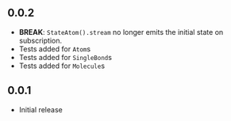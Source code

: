 ## 0.0.2
* **BREAK**: `StateAtom().stream` no longer emits the initial state on subscription.
* Tests added for `Atom`s
* Tests added for `SingleBond`s
* Tests added for `Molecule`s


## 0.0.1

* Initial release

